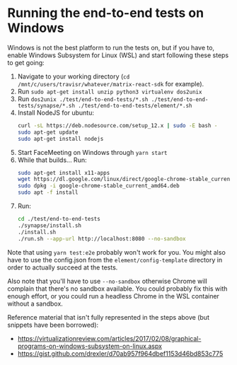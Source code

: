 # Running the end-to-end tests on Windows

Windows is not the best platform to run the tests on, but if you have to, enable Windows Subsystem for Linux (WSL)
and start following these steps to get going:

1. Navigate to your working directory (`cd /mnt/c/users/travisr/whatever/matrix-react-sdk` for example).
2. Run `sudo apt-get install unzip python3 virtualenv dos2unix`
3. Run `dos2unix ./test/end-to-end-tests/*.sh ./test/end-to-end-tests/synapse/*.sh ./test/end-to-end-tests/element/*.sh`
4. Install NodeJS for ubuntu:
    ```bash
    curl -sL https://deb.nodesource.com/setup_12.x | sudo -E bash -
    sudo apt-get update
    sudo apt-get install nodejs
    ```
5. Start FaceMeeting on Windows through `yarn start`
6. While that builds... Run:
    ```bash
    sudo apt-get install x11-apps
    wget https://dl.google.com/linux/direct/google-chrome-stable_current_amd64.deb
    sudo dpkg -i google-chrome-stable_current_amd64.deb
    sudo apt -f install
    ```
7. Run:
    ```bash
    cd ./test/end-to-end-tests
    ./synapse/install.sh
    ./install.sh
    ./run.sh --app-url http://localhost:8080 --no-sandbox
    ```

Note that using `yarn test:e2e` probably won't work for you. You might also have to use the config.json from the
`element/config-template` directory in order to actually succeed at the tests.

Also note that you'll have to use `--no-sandbox` otherwise Chrome will complain that there's no sandbox available. You
could probably fix this with enough effort, or you could run a headless Chrome in the WSL container without a sandbox.

Reference material that isn't fully represented in the steps above (but snippets have been borrowed):

-   https://virtualizationreview.com/articles/2017/02/08/graphical-programs-on-windows-subsystem-on-linux.aspx
-   https://gist.github.com/drexler/d70ab957f964dbef1153d46bd853c775
